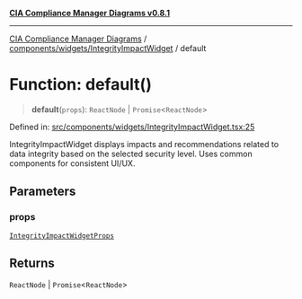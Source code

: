 [**CIA Compliance Manager Diagrams v0.8.1**](../../../../README.md)

***

[CIA Compliance Manager Diagrams](../../../../modules.md) / [components/widgets/IntegrityImpactWidget](../README.md) / default

# Function: default()

> **default**(`props`): `ReactNode` \| `Promise`\<`ReactNode`\>

Defined in: [src/components/widgets/IntegrityImpactWidget.tsx:25](https://github.com/Hack23/cia-compliance-manager/blob/4236f4375d9cfb0505c191818eeb5443ec527132/src/components/widgets/IntegrityImpactWidget.tsx#L25)

IntegrityImpactWidget displays impacts and recommendations related to data integrity
based on the selected security level. Uses common components for consistent UI/UX.

## Parameters

### props

[`IntegrityImpactWidgetProps`](../interfaces/IntegrityImpactWidgetProps.md)

## Returns

`ReactNode` \| `Promise`\<`ReactNode`\>
